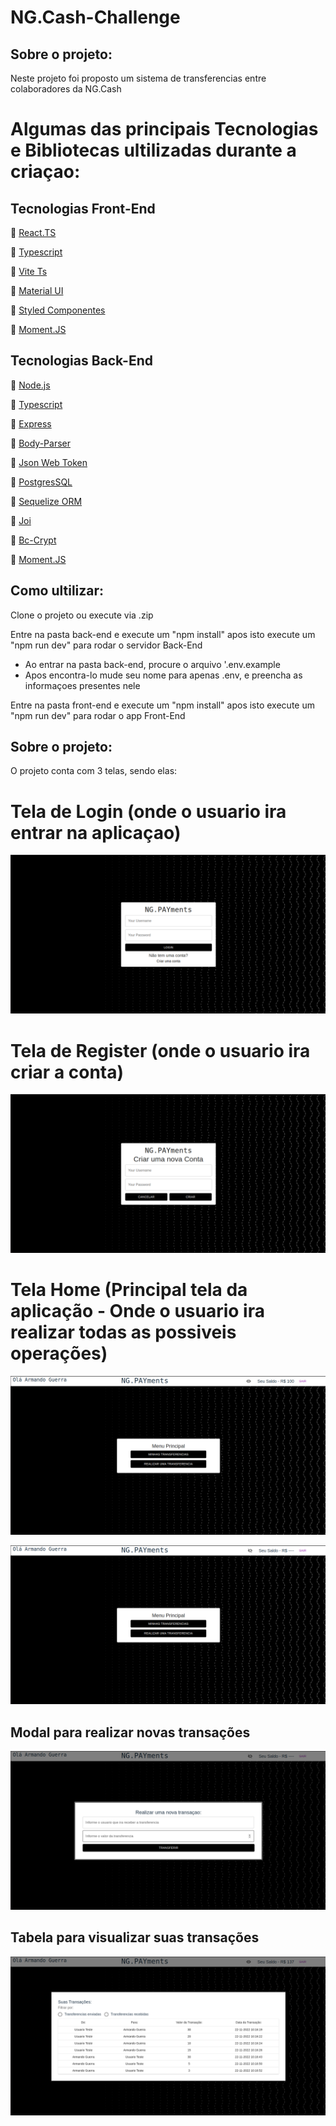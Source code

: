 # NG.Cash-Challenge

## Sobre o projeto: 

<p>Neste projeto foi proposto um sistema de transferencias entre colaboradores da NG.Cash</p>

# Algumas das principais Tecnologias e Bibliotecas ultilizadas durante a criaçao:

## Tecnologias Front-End

<p>🔗 <a href="https://pt-br.reactjs.org/" target="_blank">React.TS</a></p>
<p>🔗 <a href="https://www.typescriptlang.org/" target="_blank">Typescript</a></p>
<p>🔗 <a href="https://vitejs.dev/" target="_blank">Vite Ts</a></p>
<p>🔗 <a href="https://mui.com/pt/" target="_blank">Material UI</a></p>
<p>🔗 <a href="https://styled-components.com/" target="_blank">Styled Componentes</a></p>
<p>🔗 <a href="https://momentjs.com/" target="_blank">Moment.JS</a></p>

## Tecnologias Back-End

<p>🔗 <a href="https://nodejs.org/pt-br/docs/" target="_blank">Node.js</a></p>
<p>🔗 <a href="https://www.typescriptlang.org/" target="_blank">Typescript</a></p>
<p>🔗 <a href="https://expressjs.com/pt-br/" target="_blank">Express</a></p>
<p>🔗 <a href="https://www.npmjs.com/package/body-parser" target="_blank">Body-Parser</a></p>
<p>🔗 <a href="https://jwt.io/" target="_blank">Json Web Token</a></p>
<p>🔗 <a href="https://www.postgresql.org/" target="_blank">PostgresSQL</a></p>
<p>🔗 <a href="https://sequelize.org/" target="_blank">Sequelize ORM</a></p>
<p>🔗 <a href="https://joi.dev/api/?v=17.5.0" target="_blank">Joi</a></p>
<p>🔗 <a href="https://www.npmjs.com/package/bcrypt" target="_blank">Bc-Crypt</a></p>
<p>🔗 <a href="https://momentjs.com/" target="_blank">Moment.JS</a></p>

## Como ultilizar:

<p>Clone o projeto ou execute via .zip<p>

<p>Entre na pasta back-end e execute um "npm install" apos isto execute um "npm run dev" para rodar o servidor Back-End <p>
 
  * Ao entrar na pasta back-end, procure o arquivo '.env.example
  * Apos encontra-lo mude seu nome para apenas .env, e preencha as informaçoes presentes nele

<p>Entre na pasta front-end e execute um "npm install" apos isto execute um "npm run dev" para rodar o app Front-End <p>

## Sobre o projeto:

<p> O projeto conta com 3 telas, sendo elas: <p>

#  Tela de Login (onde o usuario ira entrar na aplicaçao)

![DemonstraçaoLogin](/images/LoginPage.png)

# Tela de Register (onde o usuario ira criar a conta)

![DemonstraçaoRegister](/images/RegisterPage.png)

# Tela Home (Principal tela da aplicação - Onde o usuario ira realizar todas as possiveis operações)

![DemonstraçaoHomeGeneral](/images/HomePageGeneral.png)

![DemonstraçaoHomeGeneralNoView](/images/HomePageGeneralNoView.png)
  
## Modal para realizar novas transações
  
![DemonstraçaoHomeMakeTransaction](/images/HomePageTransaction.png)
  
## Tabela para visualizar suas transações

![DemonstraçaoHomeGetTransactions](/images/HomePageAllTransactions.png)
